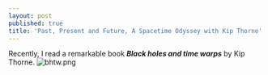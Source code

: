```yaml
---
layout: post
published: true
title: 'Past, Present and Future, A Spacetime Odyssey with Kip Thorne'
---
```

Recently, I read a remarkable book **_Black holes and time warps_** by Kip Thorne.
![bhtw.png]({{site.baseurl}}/img/bhtw.png)

